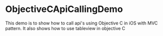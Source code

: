 # ObjectiveCApiCallingDemo
This demo is to show how to call api's using Objective C in iOS with MVC pattern. It also shows how to use tableview in objective C 
